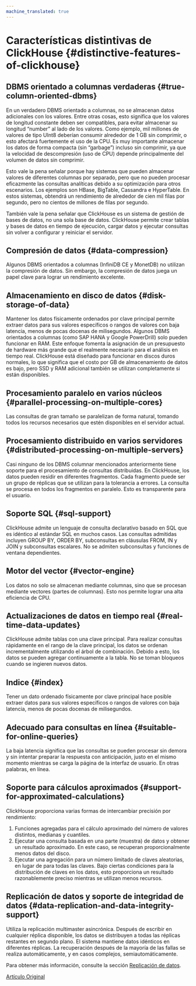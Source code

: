 ```yaml
---
machine_translated: true
---
```


# Características distintivas de ClickHouse {#distinctive-features-of-clickhouse}

## DBMS orientado a columnas verdaderas {#true-column-oriented-dbms}

En un verdadero DBMS orientado a columnas, no se almacenan datos adicionales con los valores. Entre otras cosas, esto significa que los valores de longitud constante deben ser compatibles, para evitar almacenar su longitud “number” al lado de los valores. Como ejemplo, mil millones de valores de tipo UInt8 deberían consumir alrededor de 1 GB sin comprimir, o esto afectará fuertemente el uso de la CPU. Es muy importante almacenar los datos de forma compacta (sin “garbage”) incluso sin comprimir, ya que la velocidad de descompresión (uso de CPU) depende principalmente del volumen de datos sin comprimir.

Esto vale la pena señalar porque hay sistemas que pueden almacenar valores de diferentes columnas por separado, pero que no pueden procesar eficazmente las consultas analíticas debido a su optimización para otros escenarios. Los ejemplos son HBase, BigTable, Cassandra e HyperTable. En estos sistemas, obtendrá un rendimiento de alrededor de cien mil filas por segundo, pero no cientos de millones de filas por segundo.

También vale la pena señalar que ClickHouse es un sistema de gestión de bases de datos, no una sola base de datos. ClickHouse permite crear tablas y bases de datos en tiempo de ejecución, cargar datos y ejecutar consultas sin volver a configurar y reiniciar el servidor.

## Compresión de datos {#data-compression}

Algunos DBMS orientados a columnas (InfiniDB CE y MonetDB) no utilizan la compresión de datos. Sin embargo, la compresión de datos juega un papel clave para lograr un rendimiento excelente.

## Almacenamiento en disco de datos {#disk-storage-of-data}

Mantener los datos físicamente ordenados por clave principal permite extraer datos para sus valores específicos o rangos de valores con baja latencia, menos de pocas docenas de milisegundos. Algunos DBMS orientados a columnas (como SAP HANA y Google PowerDrill) solo pueden funcionar en RAM. Este enfoque fomenta la asignación de un presupuesto de hardware más grande que el realmente necesario para el análisis en tiempo real. ClickHouse está diseñado para funcionar en discos duros normales, lo que significa que el costo por GB de almacenamiento de datos es bajo, pero SSD y RAM adicional también se utilizan completamente si están disponibles.

## Procesamiento paralelo en varios núcleos {#parallel-processing-on-multiple-cores}

Las consultas de gran tamaño se paralelizan de forma natural, tomando todos los recursos necesarios que estén disponibles en el servidor actual.

## Procesamiento distribuido en varios servidores {#distributed-processing-on-multiple-servers}

Casi ninguno de los DBMS columnar mencionados anteriormente tiene soporte para el procesamiento de consultas distribuidas.
En ClickHouse, los datos pueden residir en diferentes fragmentos. Cada fragmento puede ser un grupo de réplicas que se utilizan para la tolerancia a errores. La consulta se procesa en todos los fragmentos en paralelo. Esto es transparente para el usuario.

## Soporte SQL {#sql-support}

ClickHouse admite un lenguaje de consulta declarativo basado en SQL que es idéntico al estándar SQL en muchos casos.
Las consultas admitidas incluyen GROUP BY, ORDER BY, subconsultas en cláusulas FROM, IN y JOIN y subconsultas escalares.
No se admiten subconsultas y funciones de ventana dependientes.

## Motor del vector {#vector-engine}

Los datos no solo se almacenan mediante columnas, sino que se procesan mediante vectores (partes de columnas). Esto nos permite lograr una alta eficiencia de CPU.

## Actualizaciones de datos en tiempo real {#real-time-data-updates}

ClickHouse admite tablas con una clave principal. Para realizar consultas rápidamente en el rango de la clave principal, los datos se ordenan incrementalmente utilizando el árbol de combinación. Debido a esto, los datos se pueden agregar continuamente a la tabla. No se toman bloqueos cuando se ingieren nuevos datos.

## Indice {#index}

Tener un dato ordenado físicamente por clave principal hace posible extraer datos para sus valores específicos o rangos de valores con baja latencia, menos de pocas docenas de milisegundos.

## Adecuado para consultas en línea {#suitable-for-online-queries}

La baja latencia significa que las consultas se pueden procesar sin demora y sin intentar preparar la respuesta con anticipación, justo en el mismo momento mientras se carga la página de la interfaz de usuario. En otras palabras, en línea.

## Soporte para cálculos aproximados {#support-for-approximated-calculations}

ClickHouse proporciona varias formas de intercambiar precisión por rendimiento:

1.  Funciones agregadas para el cálculo aproximado del número de valores distintos, medianas y cuantiles.
2.  Ejecutar una consulta basada en una parte (muestra) de datos y obtener un resultado aproximado. En este caso, se recuperan proporcionalmente menos datos del disco.
3.  Ejecutar una agregación para un número limitado de claves aleatorias, en lugar de para todas las claves. Bajo ciertas condiciones para la distribución de claves en los datos, esto proporciona un resultado razonablemente preciso mientras se utilizan menos recursos.

## Replicación de datos y soporte de integridad de datos {#data-replication-and-data-integrity-support}

Utiliza la replicación multimaster asincrónica. Después de escribir en cualquier réplica disponible, los datos se distribuyen a todas las réplicas restantes en segundo plano. El sistema mantiene datos idénticos en diferentes réplicas. La recuperación después de la mayoría de las fallas se realiza automáticamente, y en casos complejos, semiautomáticamente.

Para obtener más información, consulte la sección [Replicación de datos](../operations/table_engines/replication.md).

[Artículo Original](https://clickhouse.tech/docs/es/introduction/distinctive_features/) <!--hide-->
